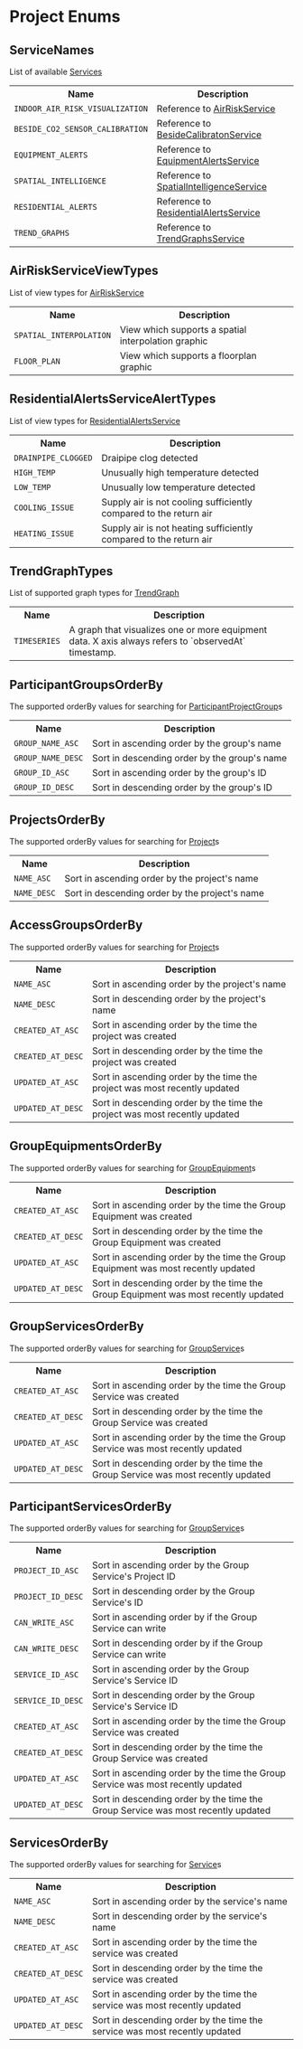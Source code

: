 # Project Enums

## ServiceNames

List of available [Services](./interfaces.md#service)

<table>
    <tr>
        <th nowrap>Name</th>
        <th nowrap>Description</th>
    </tr>
    <tr>
        <td nowrap><code>INDOOR_AIR_RISK_VISUALIZATION</code></td>
        <td>Reference to <a href="./objects.html#airriskservice">AirRiskService</a></td>
    </tr>
    <tr>
        <td nowrap><code>BESIDE_CO2_SENSOR_CALIBRATION</code></td>
        <td>Reference to <a href="./objects.html#besidecalibrationservice">BesideCalibratonService</a></td>
    </tr>
    <tr>
        <td nowrap><code>EQUIPMENT_ALERTS</code></td>
        <td>Reference to <a href="./objects.html#equipmentalertsservice">EquipmentAlertsService</a></td>
    </tr>
    <tr>
        <td nowrap><code>SPATIAL_INTELLIGENCE</code></td>
        <td>Reference to <a href="./objects.html#spatialintelligenceservice">SpatialIntelligenceService</a></td>
    </tr>
    <tr>
        <td nowrap><code>RESIDENTIAL_ALERTS</code></td>
        <td>Reference to <a href="./objects.html#residentialalertsservice">ResidentialAlertsService</a></td>
    </tr>
    <tr>
        <td nowrap><code>TREND_GRAPHS</code></td>
        <td>Reference to <a href="./objects.html#trendgraphsservice">TrendGraphsService</a></td>
    </tr>
</table>

## AirRiskServiceViewTypes

List of view types for [AirRiskService](./objects.md#airriskservice)

<table>
    <tr>
        <th nowrap>Name</th>
        <th nowrap>Description</th>
    </tr>
    <tr>
        <td nowrap><code>SPATIAL_INTERPOLATION</code></td>
        <td>View which supports a spatial interpolation graphic</td>
    </tr>
      <tr>
        <td nowrap><code>FLOOR_PLAN</code></td>
        <td>View which supports a floorplan graphic</td>
    </tr>
</table>

## ResidentialAlertsServiceAlertTypes

List of view types for [ResidentialAlertsService](./objects.md#residentialalertsservice)

<table>
    <tr>
        <th nowrap>Name</th>
        <th nowrap>Description</th>
    </tr>
    <tr>
        <td nowrap><code>DRAINPIPE_CLOGGED</code></td>
        <td>Draipipe clog detected</td>
    </tr>
    <tr>
        <td nowrap><code>HIGH_TEMP</code></td>
        <td>Unusually high temperature detected</td>
    </tr>
    <tr>
        <td nowrap><code>LOW_TEMP</code></td>
        <td>Unusually low temperature detected</td>
    </tr>
    </tr>
    <tr>
        <td nowrap><code>COOLING_ISSUE</code></td>
        <td>Supply air is not cooling sufficiently compared to the return air</td>
    </tr>
    <tr>
        <td nowrap><code>HEATING_ISSUE</code></td>
        <td>Supply air is not heating sufficiently compared to the return air</td>
    </tr>
</table>

## TrendGraphTypes

List of supported graph types for [TrendGraph](./objects.md#trendgraph)

<table>
    <tr>
        <th nowrap>Name</th>
        <th nowrap>Description</th>
    </tr>
    <tr>
        <td nowrap><code>TIMESERIES</code></td>
        <td>A graph that visualizes one or more equipment data. X axis always refers to `observedAt` timestamp.</td>
    </tr>
</table>

## ParticipantGroupsOrderBy

The supported orderBy values for searching for [ParticipantProjectGroup](./objects.md#participantprojectgroup)s

<table>
    <tr>
        <th nowrap>Name</th>
        <th nowrap>Description</th>
    </tr>
    <tr>
        <td nowrap><code>GROUP_NAME_ASC</code></td>
        <td>Sort in ascending order by the group's name</td>
    </tr>
    <tr>
        <td nowrap><code>GROUP_NAME_DESC</code></td>
        <td>Sort in descending order by the group's name</td>
    </tr>
    <tr>
        <td nowrap><code>GROUP_ID_ASC</code></td>
        <td>Sort in ascending order by the group's ID</td>
    </tr>
    <tr>
        <td nowrap><code>GROUP_ID_DESC</code></td>
        <td>Sort in descending order by the group's ID</td>
    </tr>
</table>

## ProjectsOrderBy

The supported orderBy values for searching for [Project](./objects.md#project)s

<table>
    <tr>
        <th nowrap>Name</th>
        <th nowrap>Description</th>
    </tr>
    <tr>
        <td nowrap><code>NAME_ASC</code></td>
        <td>Sort in ascending order by the project's name</td>
    </tr>
    <tr>
        <td nowrap><code>NAME_DESC</code></td>
        <td>Sort in descending order by the project's name</td>
    </tr>
</table>

## AccessGroupsOrderBy

The supported orderBy values for searching for [Project](./objects.md#project)s

<table>
    <tr>
        <th nowrap>Name</th>
        <th nowrap>Description</th>
    </tr>
    <tr>
        <td nowrap><code>NAME_ASC</code></td>
        <td>Sort in ascending order by the project's name</td>
    </tr>
    <tr>
        <td nowrap><code>NAME_DESC</code></td>
        <td>Sort in descending order by the project's name</td>
    </tr>
    <tr>
        <td nowrap><code>CREATED_AT_ASC</code></td>
        <td>Sort in ascending order by the time the project was created</td>
    </tr>
    <tr>
        <td nowrap><code>CREATED_AT_DESC</code></td>
        <td>Sort in descending order by the time the project was created</td>
    </tr>
    <tr>
        <td nowrap><code>UPDATED_AT_ASC</code></td>
        <td>Sort in ascending order by the time the project was most recently updated</td>
    </tr>
    <tr>
        <td nowrap><code>UPDATED_AT_DESC</code></td>
        <td>Sort in descending order by the time the project was most recently updated</td>
    </tr>
</table>

## GroupEquipmentsOrderBy

The supported orderBy values for searching for [GroupEquipment](./objects.md#groupequipment)s

<table>
    <tr>
        <th nowrap>Name</th>
        <th nowrap>Description</th>
    </tr>
    <tr>
        <td nowrap><code>CREATED_AT_ASC</code></td>
        <td>Sort in ascending order by the time the Group Equipment was created</td>
    </tr>
    <tr>
        <td nowrap><code>CREATED_AT_DESC</code></td>
        <td>Sort in descending order by the time the Group Equipment was created</td>
    </tr>
    <tr>
        <td nowrap><code>UPDATED_AT_ASC</code></td>
        <td>Sort in ascending order by the time the Group Equipment was most recently updated</td>
    </tr>
    <tr>
        <td nowrap><code>UPDATED_AT_DESC</code></td>
        <td>Sort in descending order by the time the Group Equipment was most recently updated</td>
    </tr>
</table>

## GroupServicesOrderBy

The supported orderBy values for searching for [GroupService](./interfaces.md#groupservice)s

<table>
    <tr>
        <th nowrap>Name</th>
        <th nowrap>Description</th>
    </tr>
    <tr>
        <td nowrap><code>CREATED_AT_ASC</code></td>
        <td>Sort in ascending order by the time the Group Service was created</td>
    </tr>
    <tr>
        <td nowrap><code>CREATED_AT_DESC</code></td>
        <td>Sort in descending order by the time the Group Service was created</td>
    </tr>
    <tr>
        <td nowrap><code>UPDATED_AT_ASC</code></td>
        <td>Sort in ascending order by the time the Group Service was most recently updated</td>
    </tr>
    <tr>
        <td nowrap><code>UPDATED_AT_DESC</code></td>
        <td>Sort in descending order by the time the Group Service was most recently updated</td>
    </tr>
</table>

## ParticipantServicesOrderBy

The supported orderBy values for searching for [GroupService](./interfaces.md#groupservice)s

<table>
    <tr>
        <th nowrap>Name</th>
        <th nowrap>Description</th>
    </tr>
    <tr>
        <td nowrap><code>PROJECT_ID_ASC</code></td>
        <td>Sort in ascending order by the Group Service's Project ID</td>
    </tr>
    <tr>
        <td nowrap><code>PROJECT_ID_DESC</code></td>
        <td>Sort in descending order by the Group Service's ID</td>
    </tr>
    <tr>
        <td nowrap><code>CAN_WRITE_ASC</code></td>
        <td>Sort in ascending order by if the Group Service can write</td>
    </tr>
    <tr>
        <td nowrap><code>CAN_WRITE_DESC</code></td>
        <td>Sort in descending order by if the Group Service can write</td>
    </tr>
    <tr>
        <td nowrap><code>SERVICE_ID_ASC</code></td>
        <td>Sort in ascending order by the Group Service's Service ID</td>
    </tr>
    <tr>
        <td nowrap><code>SERVICE_ID_DESC</code></td>
        <td>Sort in descending order by the Group Service's Service ID</td>
    </tr>
    <tr>
        <td nowrap><code>CREATED_AT_ASC</code></td>
        <td>Sort in ascending order by the time the Group Service was created</td>
    </tr>
    <tr>
        <td nowrap><code>CREATED_AT_DESC</code></td>
        <td>Sort in descending order by the time the Group Service was created</td>
    </tr>
    <tr>
        <td nowrap><code>UPDATED_AT_ASC</code></td>
        <td>Sort in ascending order by the time the Group Service was most recently updated</td>
    </tr>
    <tr>
        <td nowrap><code>UPDATED_AT_DESC</code></td>
        <td>Sort in descending order by the time the Group Service was most recently updated</td>
    </tr>
</table>

## ServicesOrderBy

The supported orderBy values for searching for [Service](./interfaces.md#service)s

<table>
    <tr>
        <th nowrap>Name</th>
        <th nowrap>Description</th>
    </tr>
    <tr>
        <td nowrap><code>NAME_ASC</code></td>
        <td>Sort in ascending order by the service's name</td>
    </tr>
    <tr>
        <td nowrap><code>NAME_DESC</code></td>
        <td>Sort in descending order by the service's name</td>
    </tr>
    <tr>
        <td nowrap><code>CREATED_AT_ASC</code></td>
        <td>Sort in ascending order by the time the service was created</td>
    </tr>
    <tr>
        <td nowrap><code>CREATED_AT_DESC</code></td>
        <td>Sort in descending order by the time the service was created</td>
    </tr>
    <tr>
        <td nowrap><code>UPDATED_AT_ASC</code></td>
        <td>Sort in ascending order by the time the service was most recently updated</td>
    </tr>
    <tr>
        <td nowrap><code>UPDATED_AT_DESC</code></td>
        <td>Sort in descending order by the time the service was most recently updated</td>
    </tr>
</table>
